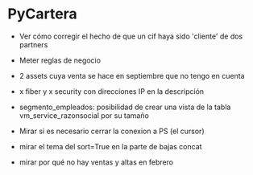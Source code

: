 # PyCartera

- Ver cómo corregir el hecho de que un cif haya sido 'cliente' de dos partners
- Meter reglas de negocio



- 2 assets cuya venta se hace en septiembre que no tengo en cuenta
- x fiber y x security con direcciones IP en la descripción 
- segmento_empleados: posibilidad de crear una vista de la tabla vm_service_razonsocial por su tamaño
- Mirar si es necesario cerrar la conexion a PS (el cursor)




- mirar el tema del sort=True en la parte de bajas concat
- mirar por qué no hay ventas y altas en febrero